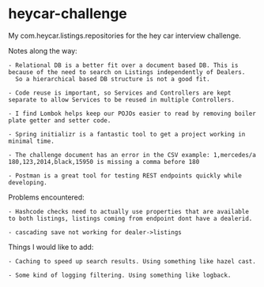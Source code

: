 # heycar-challenge
My com.heycar.listings.repositories for the hey car interview challenge.

Notes along the way:

    - Relational DB is a better fit over a document based DB. This is because of the need to search on Listings independently of Dealers.
      So a hierarchical based DB structure is not a good fit.

    - Code reuse is important, so Services and Controllers are kept separate to allow Services to be reused in multiple Controllers.

    - I find Lombok helps keep our POJOs easier to read by removing boiler plate getter and setter code.

    - Spring initializr is a fantastic tool to get a project working in minimal time.

    - The challenge document has an error in the CSV example: 1,mercedes/a 180,123,2014,black,15950 is missing a comma before 180

    - Postman is a great tool for testing REST endpoints quickly while developing.

Problems encountered:

    - Hashcode checks need to actually use properties that are available to both listings, listings coming from endpoint dont have a dealerid.

    - cascading save not working for dealer->listings

Things I would like to add:

    - Caching to speed up search results. Using something like hazel cast.

    - Some kind of logging filtering. Using something like logback.